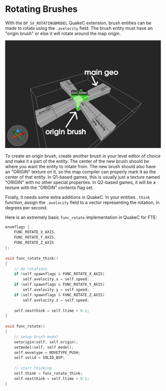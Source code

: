 
# Rotating Brushes

With the `DP_SV_ROTATINGBMODEL` QuakeC extension, brush entities can be made to
rotate using the `.avelocity` field. The brush entity must have an "origin brush"
or else it will rotate around the map origin.

![func_rotate example in TrenchBroom](./images/func_rotate.png)

To create an origin brush, create another brush in your level editor of choice
and make it a part of the entity. The center of the new brush should be where
you want the entity to rotate from. The new brush should also have an "ORIGIN"
texture on it, so the map compiler can properly mark it as the center of that
entity. In Q1-based games, this is usually just a texture named "ORIGIN" with no
other special properties. In Q2-based games, it will be a texture with the "ORIGIN"
contents flag set.

Finally, it needs some extra additions in QuakeC. In your entities `.think`
function, assign the `.avelocity` field to a vector representing the rotation,
in degrees per second.

Here is an extremely basic `func_rotate` implementation in QuakeC for FTE:

```c
enumflags {
	FUNC_ROTATE_X_AXIS,
	FUNC_ROTATE_Y_AXIS,
	FUNC_ROTATE_Z_AXIS
};

void func_rotate_think()
{
	// do rotations
	if (self.spawnflags & FUNC_ROTATE_X_AXIS)
		self.avelocity.x = self.speed;
	if (self.spawnflags & FUNC_ROTATE_Y_AXIS)
		self.avelocity.y = self.speed;
	if (self.spawnflags & FUNC_ROTATE_Z_AXIS)
		self.avelocity.z = self.speed;

	self.nextthink = self.ltime + 0.1;
}

void func_rotate()
{
	// setup brush model
	setorigin(self, self.origin);
	setmodel(self, self.model);
	self.movetype = MOVETYPE_PUSH;
	self.solid = SOLID_BSP;

	// start thinking
	self.think = func_rotate_think;
	self.nextthink = self.ltime + 0.1;
}
```
